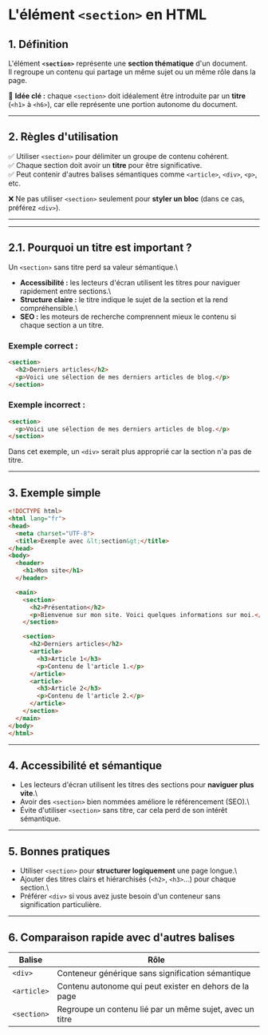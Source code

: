 # L'élément `<section>` en HTML

## 1. Définition

L'élément **`<section>`** représente une **section thématique** d'un
document.\
Il regroupe un contenu qui partage un même sujet ou un même rôle dans la
page.

📌 **Idée clé :** chaque `<section>` doit idéalement être introduite par
un **titre** (`<h1>` à `<h6>`), car elle représente une portion autonome
du document.

------------------------------------------------------------------------

## 2. Règles d'utilisation

✅ Utiliser `<section>` pour délimiter un groupe de contenu cohérent.\
✅ Chaque section doit avoir un **titre** pour être significative.\
✅ Peut contenir d'autres balises sémantiques comme `<article>`,
`<div>`, `<p>`, etc.

❌ Ne pas utiliser `<section>` seulement pour **styler un bloc** (dans
ce cas, préférez `<div>`).

------------------------------------------------------------------------

------------------------------------------------------------------------

## 2.1. Pourquoi un titre est important ?

Un `<section>` sans titre perd sa valeur sémantique.\
- **Accessibilité :** les lecteurs d'écran utilisent les titres pour
naviguer rapidement entre sections.\
- **Structure claire :** le titre indique le sujet de la section et la
rend compréhensible.\
- **SEO :** les moteurs de recherche comprennent mieux le contenu si
chaque section a un titre.

### Exemple correct :

``` html
<section>
  <h2>Derniers articles</h2>
  <p>Voici une sélection de mes derniers articles de blog.</p>
</section>
```

### Exemple incorrect :

``` html
<section>
  <p>Voici une sélection de mes derniers articles de blog.</p>
</section>
```

Dans cet exemple, un `<div>` serait plus approprié car la section n'a
pas de titre.

------------------------------------------------------------------------



## 3. Exemple simple

``` html
<!DOCTYPE html>
<html lang="fr">
<head>
  <meta charset="UTF-8">
  <title>Exemple avec &lt;section&gt;</title>
</head>
<body>
  <header>
    <h1>Mon site</h1>
  </header>

  <main>
    <section>
      <h2>Présentation</h2>
      <p>Bienvenue sur mon site. Voici quelques informations sur moi.</p>
    </section>

    <section>
      <h2>Derniers articles</h2>
      <article>
        <h3>Article 1</h3>
        <p>Contenu de l'article 1.</p>
      </article>
      <article>
        <h3>Article 2</h3>
        <p>Contenu de l'article 2.</p>
      </article>
    </section>
  </main>
</body>
</html>
```

------------------------------------------------------------------------

## 4. Accessibilité et sémantique

-   Les lecteurs d'écran utilisent les titres des sections pour
    **naviguer plus vite**.\
-   Avoir des `<section>` bien nommées améliore le référencement (SEO).\
-   Évite d'utiliser `<section>` sans titre, car cela perd de son
    intérêt sémantique.

------------------------------------------------------------------------

## 5. Bonnes pratiques

-   Utiliser `<section>` pour **structurer logiquement** une page
    longue.\
-   Ajouter des titres clairs et hiérarchisés (`<h2>`, `<h3>`...) pour
    chaque section.\
-   Préférer `<div>` si vous avez juste besoin d'un conteneur sans
    signification particulière.

------------------------------------------------------------------------

## 6. Comparaison rapide avec d'autres balises

| Balise      | Rôle |
|-------------|------|
| `<div>`     | Conteneur générique sans signification sémantique |
| `<article>` | Contenu autonome qui peut exister en dehors de la page |
| `<section>` | Regroupe un contenu lié par un même sujet, avec un titre |
